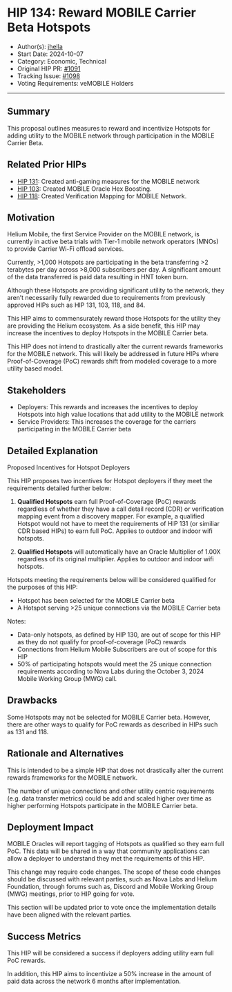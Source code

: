 # HIP 134: Reward MOBILE Carrier Beta Hotspots

- Author(s): [jhella](https://github.com/jhella)
- Start Date: 2024-10-07
- Category: Economic, Technical
- Original HIP PR: [#1091](https://github.com/helium/HIP/pull/1091)
- Tracking Issue: [#1098](https://github.com/helium/HIP/issues/1098)
- Voting Requirements: veMOBILE Holders

---

## Summary

This proposal outlines measures to reward and incentivize Hotspots for adding utility to the MOBILE network through participation in the MOBILE Carrier Beta.

## Related Prior HIPs

- [HIP 131](./0131-bridging-gap-between-verification-mappers-and-anti-gaming-measures.md): Created anti-gaming measures for the MOBILE network
- [HIP 103](./0103-oracle-hex-boosting.md): Created MOBILE Oracle Hex Boosting.
- [HIP 118](./0118-verification-mapping.md): Created Verification Mapping for MOBILE Network.

## Motivation

Helium Mobile, the first Service Provider on the MOBILE network, is currently in active beta trials with Tier-1 mobile network operators (MNOs) to provide Carrier Wi-Fi offload services.

Currently, >1,000 Hotspots are participating in the beta transferring >2 terabytes per day across >8,000 subscribers per day.  A significant amount of the data transferred is paid data resulting in HNT token burn.

Although these Hotspots are providing significant utility to the network, they aren’t necessarily fully rewarded due to requirements from previously approved HIPs such as HIP 131, 103, 118, and 84.

This HIP aims to commensurately reward those Hotspots for the utility they are providing the Helium ecosystem.  As a side benefit, this HIP may increase the incentives to deploy Hotspots in the MOBILE Carrier beta.

This HIP does not intend to drastically alter the current rewards frameworks for the MOBILE network.  This will likely be addressed in future HIPs where Proof-of-Coverage (PoC) rewards shift from modeled coverage to a more utility based model.

## Stakeholders

* Deployers: This rewards and increases the incentives to deploy Hotspots into high value locations that add utility to the MOBILE network
* Service Providers: This increases the coverage for the carriers participating in the MOBILE Carrier beta

## Detailed Explanation

Proposed Incentives for Hotspot Deployers

This HIP proposes two incentives for Hotspot deployers if they meet the requirements detailed further below:

1. **Qualified Hotspots** earn full Proof-of-Coverage (PoC) rewards regardless of whether they have a call detail record (CDR) or verification mapping event from a discovery mapper.  For example, a qualified Hotspot would not have to meet the requirements of HIP 131 (or similiar CDR based HIPs) to earn full PoC.  Applies to outdoor and indoor wifi hotspots.

2. **Qualified Hotspots** will automatically have an Oracle Multiplier of 1.00X regardless of its original multiplier.  Applies to outdoor and indoor wifi hotspots.

Hotspots meeting the requirements below will be considered qualified for the purposes of this HIP:

- Hotspot has been selected for the MOBILE Carrier beta
- A Hotspot serving >25 unique connections via the MOBILE Carrier beta

Notes: 
- Data-only hotspots, as defined by HIP 130, are out of scope for this HIP as they do not qualify for proof-of-coverage (PoC) rewards
- Connections from Helium Mobile Subscribers are out of scope for this HIP 
- 50% of participating hotspots would meet the 25 unique connection requirements according to Nova Labs during the October 3, 2024 Mobile Working Group (MWG) call.

## Drawbacks

Some Hotspots may not be selected for MOBILE Carrier beta.  However, there are other ways to qualify for PoC rewards as described in HIPs such as 131 and 118.

## Rationale and Alternatives

This is intended to be a simple HIP that does not drastically alter the current rewards frameworks for the MOBILE network.

The number of unique connections and other utility centric requirements (e.g. data transfer metrics) could be add and scaled higher over time as higher performing Hotspots participate in the MOBILE Carrier beta.

## Deployment Impact

MOBILE Oracles will report tagging of Hotspots as qualified so they earn full PoC.  This data will be shared in a way that community applications can allow a deployer to understand they met the requirements of this HIP.

This change may require code changes.  The scope of these code changes should be discussed with relevant parties, such as Nova Labs and Helium Foundation, through forums such as, Discord and Mobile Working Group (MWG) meetings, prior to HIP going for vote.

This section will be updated prior to vote once the implementation details have been aligned with the relevant parties.

## Success Metrics

This HIP will be considered a success if deployers adding utility earn full PoC rewards.

In addition, this HIP aims to incentivize a 50% increase in the amount of paid data across the network 6 months after implementation.
